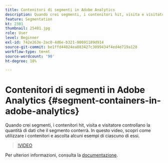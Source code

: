 ```yaml
---
title: Contenitori di segmenti in Adobe Analytics
description: Quando crei segmenti, i contenitori hit, visita e visitatore controllano la quantità di dati che il segmento conterrà. In questo video, scopri come utilizzare i contenitori e ascolta alcuni esempi di ciascuno di essi.
feature: Segmentation
kt: 2301
thumbnail: 25401.jpg
role: User
level: Beginner
exl-id: 742e263e-2ac0-4d6e-b321-90691189d914
source-git-commit: be1ffd44024ea883427c3099434f4ed4e719a128
workflow-type: tm+mt
source-wordcount: '90'
ht-degree: 18%

---
```


# Contenitori di segmenti in Adobe Analytics {#segment-containers-in-adobe-analytics}

Quando crei segmenti, i contenitori hit, visita e visitatore controllano la quantità di dati che il segmento conterrà. In questo video, scopri come utilizzare i contenitori e ascolta alcuni esempi di ciascuno di essi.

>[!VIDEO](https://video.tv.adobe.com/v/25401/?quality=12)

Per ulteriori informazioni, consulta la [documentazione](https://experienceleague.adobe.com/docs/analytics/components/segmentation/seg-overview.html?lang=en).
